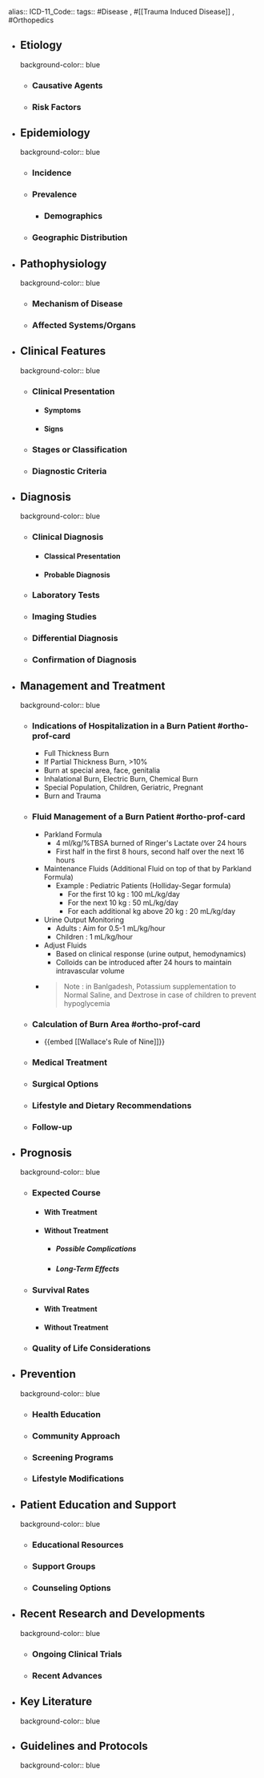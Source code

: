 alias::
ICD-11_Code::
tags:: #Disease , #[[Trauma Induced Disease]] , #Orthopedics

- ## Etiology
  background-color:: blue
	- ### Causative Agents
	- ### Risk Factors
- ## Epidemiology
  background-color:: blue
	- ### Incidence
	- ### Prevalence
		- ### Demographics
	- ### Geographic Distribution
- ## Pathophysiology
  background-color:: blue
	- ### Mechanism of Disease
	- ### Affected Systems/Organs
- ## Clinical Features
  background-color:: blue
	- ### Clinical Presentation
		- #### Symptoms
		- #### Signs
	- ### Stages or Classification
	- ### Diagnostic Criteria
- ## Diagnosis
  background-color:: blue
	- ### Clinical Diagnosis
		- #### Classical Presentation
		- #### Probable Diagnosis
	- ### Laboratory Tests
	- ### Imaging Studies
	- ### Differential Diagnosis
	- ### Confirmation of Diagnosis
- ## Management and Treatment
  background-color:: blue
	- ### Indications of Hospitalization in a Burn Patient #ortho-prof-card
		- Full Thickness Burn
		- If Partial Thickness Burn, >10%
		- Burn at special area, face, genitalia
		- Inhalational Burn, Electric Burn, Chemical Burn
		- Special Population, Children, Geriatric, Pregnant
		- Burn and Trauma
	- ### Fluid Management of a Burn Patient #ortho-prof-card
		- Parkland Formula
			- 4 ml/kg/%TBSA burned of Ringer's Lactate over 24 hours
			- First half in the first 8 hours, second half over the next 16 hours
		- Maintenance Fluids (Additional Fluid on top of that by Parkland Formula)
			- Example : Pediatric Patients (Holliday-Segar formula)
				- For the first 10 kg : 100 mL/kg/day
				- For the next 10 kg : 50 mL/kg/day
				- For each additional kg above 20 kg : 20 mL/kg/day
		- Urine Output Monitoring
			- Adults : Aim for 0.5-1 mL/kg/hour
			- Children : 1 mL/kg/hour
		- Adjust Fluids
			- Based on clinical response (urine output, hemodynamics)
			- Colloids can be introduced after 24 hours to maintain intravascular volume
		- >Note : in Banlgadesh, Potassium supplementation to Normal Saline, and Dextrose in case of children to prevent hypoglycemia
	- ### Calculation of Burn Area #ortho-prof-card
		- {{embed [[Wallace's Rule of Nine]]}}
	- ### Medical Treatment
	- ### Surgical Options
	- ### Lifestyle and Dietary Recommendations
	- ### Follow-up
- ## Prognosis
  background-color:: blue
	- ### Expected Course
		- #### With Treatment
		- #### Without Treatment
			- ##### Possible Complications
			- ##### Long-Term Effects
	- ### Survival Rates
		- #### With Treatment
		- #### Without Treatment
	- ### Quality of Life Considerations
- ## Prevention
  background-color:: blue
	- ### Health Education
	- ### Community Approach
	- ### Screening Programs
	- ### Lifestyle Modifications
- ## Patient Education and Support
  background-color:: blue
	- ### Educational Resources
	- ### Support Groups
	- ### Counseling Options
- ## Recent Research and Developments
  background-color:: blue
	- ### Ongoing Clinical Trials
	- ### Recent Advances
- ## Key Literature
  background-color:: blue
- ## Guidelines and Protocols
  background-color:: blue